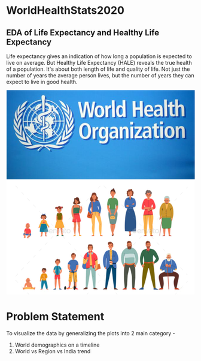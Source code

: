 # WorldHealthStats2020

## EDA of Life Expectancy and Healthy Life Expectancy

Life expectancy gives an indication of how long a population is expected to live on average. 
But Healthy Life Expectancy (HALE) reveals the true health of a population. It's about both length of life and quality of life. Not just the number of years the average person lives, but the number of years they can expect to live in good health.

![alt text](https://github.com/gayathrig21/WorldHealthStats2020/blob/main/LEvsHALE.png?raw=true)

# Problem Statement 

To visualize the data by generalizing the plots into 2 main category -
1) World demographics on a timeline
2) World vs Region vs India trend

